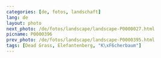 ```yaml
---
categories: [de, fotos, landschaft]
lang: de
layout: photo
next_photo: /de/fotos/landscape/landscape-P0000027.html
picname: P0000396
prev_photo: /de/fotos/landscape/landscape-P0000395.html
tags: [Dead Grass, Elefantenberg, "K\xF6cherbaum"]
---
```

